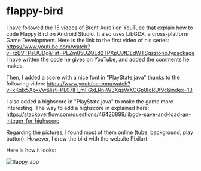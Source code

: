 # flappy-bird

I have followed the 15 videos of Brent Aureli on YouTube that explain how to code Flappy Bird on Android Studio.
It also uses LibGDX, a cross-platform Game Development.
Here is the link to the first video of his series: https://www.youtube.com/watch?v=rzBVTPaUUDg&list=PLZm85UZQLd2TPXpUJfDEdWTSgszionbJypackage
I have written the code he gives on YouTube, and added the comments he makes.


Then, I added a score with a nice font in "PlayState.java" thanks to the following video: https://www.youtube.com/watch?v=xKqIx5XpxVw&list=PL07lH_mFGxLRn-W3XgsVrXOGp8IoRUf9c&index=13


I also added a highscore in "PlayState.java" to make the game more interesting.
The way to add a highscore in explained here: https://stackoverflow.com/questions/46426899/libgdx-save-and-load-an-integer-for-highscore


Regarding the pictures, I found most of them online (tube, background, play button). However, I drew the bird with the website Pixilart.

Here is how it looks:

![flappy_app](https://user-images.githubusercontent.com/46608797/86122220-bd024900-bad7-11ea-8a54-674356682623.jpg)
